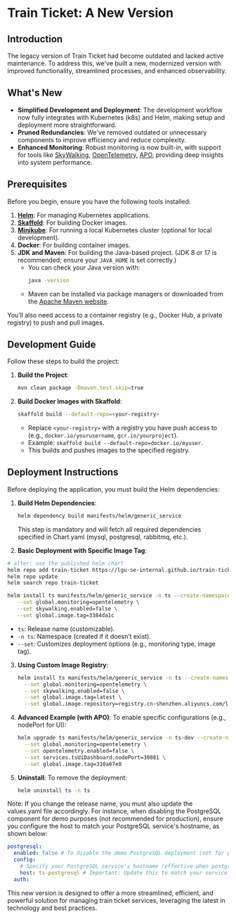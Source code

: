# Train Ticket: A New Version

## Introduction

The legacy version of Train Ticket had become outdated and lacked active maintenance. To address this, we've built a new, modernized version with improved functionality, streamlined processes, and enhanced observability.

## What's New

- **Simplified Development and Deployment**: The development workflow now fully integrates with Kubernetes (k8s) and Helm, making setup and deployment more straightforward.
- **Pruned Redundancies**: We've removed outdated or unnecessary components to improve efficiency and reduce complexity.
- **Enhanced Monitoring**: Robust monitoring is now built-in, with support for tools like [SkyWalking](https://skywalking.apache.org/), [OpenTelemetry](https://opentelemetry.io/), [APO](https://kindlingx.com/docs/APO%20%E5%90%91%E5%AF%BC%E5%BC%8F%E5%8F%AF%E8%A7%82%E6%B5%8B%E6%80%A7%E4%B8%AD%E5%BF%83/%E5%AE%89%E8%A3%85%E6%89%8B%E5%86%8C/%E5%BF%AB%E9%80%9F%E9%83%A8%E7%BD%B2/%E5%BF%AB%E9%80%9F%E5%BC%80%E5%A7%8B), providing deep insights into system performance.

## Prerequisites

Before you begin, ensure you have the following tools installed:

1. **[Helm](https://helm.sh/docs/intro/install/)**: For managing Kubernetes applications.
2. **[Skaffold](https://skaffold.dev/docs/install/)**: For building Docker images.
3. **[Minikube](https://minikube.sigs.k8s.io/docs/start/)**: For running a local Kubernetes cluster (optional for local development).
4. **Docker**: For building container images.
5. **JDK and Maven**: For building the Java-based project. (JDK 8 or 17 is recommended; ensure your `JAVA_HOME` is set correctly.)
   - You can check your Java version with:
     ```bash
     java -version
     ```
   - Maven can be installed via package managers or downloaded from the [Apache Maven website](https://maven.apache.org/download.cgi).

You’ll also need access to a container registry (e.g., Docker Hub, a private registry) to push and pull images.


## Development Guide

Follow these steps to build the project:

1. **Build the Project**:
   ```bash
   mvn clean package -Dmaven.test.skip=true
   ```

2. **Build Docker Images with Skaffold**:
   ```bash
   skaffold build --default-repo=<your-registry>
   ```
   - Replace `<your-registry>` with a registry you have push access to (e.g., `docker.io/yourusername`, `gcr.io/yourproject`).
   - Example: `skaffold build --default-repo=docker.io/myuser`.
   - This builds and pushes images to the specified registry.


## Deployment Instructions

Before deploying the application, you must build the Helm dependencies:

1. **Build Helm Dependencies**:
   ```bash
   helm dependency build manifests/helm/generic_service
   ```
   This step is mandatory and will fetch all required dependencies specified in Chart.yaml (mysql, postgresql, rabbitmq, etc.).

2. **Basic Deployment with Specific Image Tag**:


```bash
# alter: use the published helm chart
helm repo add train-ticket https://lgu-se-internal.github.io/train-ticket
helm repo update
helm search repo train-ticket
```


```bash
helm install ts manifests/helm/generic_service -n ts --create-namespace \
   --set global.monitoring=opentelemetry \
   --set skywalking.enabled=false \
   --set global.image.tag=3384da1c
```
- `ts`: Release name (customizable).
- `-n ts`: Namespace (created if it doesn’t exist).
- `--set`: Customizes deployment options (e.g., monitoring type, image tag).



3. **Using Custom Image Registry**:
   ```bash
   helm install ts manifests/helm/generic_service -n ts --create-namespace \
     --set global.monitoring=opentelemetry \
     --set skywalking.enabled=false \
     --set global.image.tag=latest \
     --set global.image.repository=registry.cn-shenzhen.aliyuncs.com/lincyaw
   ```

4. **Advanced Example (with APO)**:
   To enable specific configurations (e.g., nodePort for UI):
   ```bash
   helm upgrade ts manifests/helm/generic_service -n ts-dev --create-namespace \
     --set global.monitoring=opentelemetry \
     --set opentelemetry.enabled=false \
     --set services.tsUiDashboard.nodePort=30081 \
     --set global.image.tag=310a67e0
   ```

5. **Uninstall**:
   To remove the deployment:
   ```bash
   helm uninstall ts -n ts
   ```

Note: If you change the release name, you must also update the values.yaml file accordingly. For instance, when disabling the PostgreSQL component for demo purposes (not recommended for production), ensure you configure the host to match your PostgreSQL service's hostname, as shown below:

```yaml
postgresql:
  enabled: false # To disable the demo PostgreSQL deployment (not for production use).
  config:
    # Specify your PostgreSQL service's hostname (effective when postgresql.enabled is false).
    host: ts-postgresql # Important: Update this to match your service name!
  auth:
```

This new version is designed to offer a more streamlined, efficient, and powerful solution for managing train ticket services, leveraging the latest in technology and best practices.